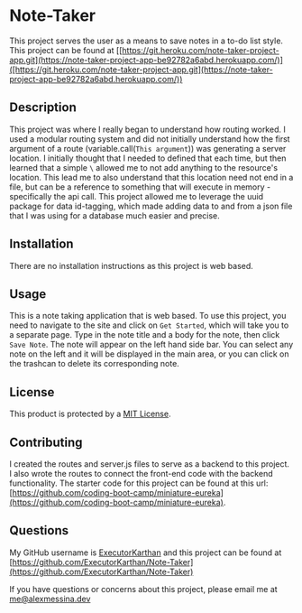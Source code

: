 # Note-Taker
This project serves the user as a means to save notes in a to-do list style. This project can be found at [[https://git.heroku.com/note-taker-project-app.git](https://note-taker-project-app-be92782a6abd.herokuapp.com/)]([https://git.heroku.com/note-taker-project-app.git](https://note-taker-project-app-be92782a6abd.herokuapp.com/)) 

## Description
This project was where I really began to understand how routing worked. I used a modular routing system and did not initially understand how the first argument of a route (variable.call(```This argument```)) was generating a server location. I initially thought that I needed to defined that each time, but then learned that a simple `\` allowed me to not add anything to the resource's location. This lead me to also understand that this location need not end in a file, but can be a reference to something that will execute in memory - specifically the api call. This project allowed me to leverage the uuid package for data id-tagging, which made adding data to and from a json file that I was using for a database much easier and precise.   

## Installation
There are no installation instructions as this project is web based. 

## Usage 
This is a note taking application that is web based. To use this project, you need to navigate to the site and click on ```Get Started```, which will take you to a separate page. Type in the note title and a body for the note, then click ```Save Note```. The note will appear on the left hand side bar. You can select any note on the left and it will be displayed in the main area, or you can click on the trashcan to delete its corresponding note. 

## License
This product is protected by a [MIT License](http://choosealicense.com/licenses/mit).

## Contributing
I created the routes and server.js files to serve as a backend to this project. I also wrote the routes to connect the front-end code with the backend functionality. The starter code for this project can be found at this url:[https://github.com/coding-boot-camp/miniature-eureka](https://github.com/coding-boot-camp/miniature-eureka). 

## Questions
My GitHub username is [ExecutorKarthan](https://github.com/ExecutorKarthan) and this project can be found at [https://github.com/ExecutorKarthan/Note-Taker](https://github.com/ExecutorKarthan/Note-Taker)

If you have questions or concerns about this project, please email me at [me@alexmessina.dev](me@alexmessina.dev)

